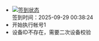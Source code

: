 - [![签到状态](https://github.com/womade/Cloud189-Actions/actions/workflows/main.yml/badge.svg?branch=main)](https://github.com/womade/Cloud189-Actions/actions/workflows/main.yml) <br> 签到时间：2025-09-29 00:38:24
- 开始执行帐号1
- 设备ID不存在，需要二次设备校验
